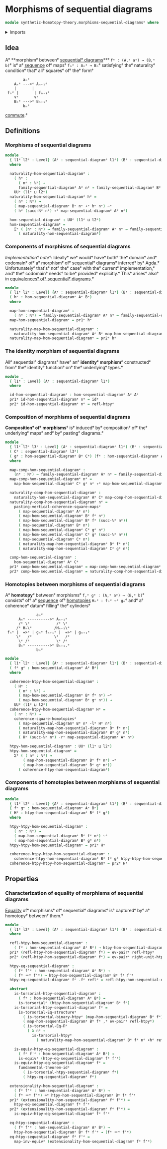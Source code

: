 # Morphisms of sequential diagrams

```agda
module synthetic-homotopy-theory.morphisms-sequential-diagramsᵉ where
```

<details><summary>Imports</summary>

```agda
open import elementary-number-theory.natural-numbersᵉ

open import foundation.binary-homotopiesᵉ
open import foundation.commuting-squares-of-homotopiesᵉ
open import foundation.commuting-squares-of-mapsᵉ
open import foundation.dependent-pair-typesᵉ
open import foundation.equality-dependent-function-typesᵉ
open import foundation.equivalencesᵉ
open import foundation.function-typesᵉ
open import foundation.fundamental-theorem-of-identity-typesᵉ
open import foundation.homotopiesᵉ
open import foundation.homotopy-inductionᵉ
open import foundation.identity-typesᵉ
open import foundation.structure-identity-principleᵉ
open import foundation.torsorial-type-familiesᵉ
open import foundation.universe-levelsᵉ
open import foundation.whiskering-homotopies-compositionᵉ

open import synthetic-homotopy-theory.dependent-sequential-diagramsᵉ
open import synthetic-homotopy-theory.sequential-diagramsᵉ
```

</details>

## Idea

Aᵉ **morphismᵉ betweenᵉ
[sequentialᵉ diagrams](synthetic-homotopy-theory.sequential-diagrams.md)**ᵉ
`fᵉ : (A,ᵉ aᵉ) → (B,ᵉ b)`ᵉ isᵉ aᵉ [sequence](foundation.dependent-sequences.mdᵉ) ofᵉ mapsᵉ
`fₙᵉ : Aₙᵉ → Bₙ`ᵉ satisfyingᵉ theᵉ naturalityᵉ conditionᵉ thatᵉ allᵉ squaresᵉ ofᵉ theᵉ formᵉ

```text
        aₙᵉ
    Aₙᵉ --->ᵉ Aₙ₊₁ᵉ
    |       |
 fₙᵉ |       | fₙ₊₁ᵉ
    ∨ᵉ       ∨ᵉ
    Bₙᵉ --->ᵉ Bₙ₊₁ᵉ
        bₙᵉ
```

[commute](foundation.commuting-squares-of-maps.md).ᵉ

## Definitions

### Morphisms of sequential diagrams

```agda
module _
  { l1ᵉ l2ᵉ : Level} (Aᵉ : sequential-diagramᵉ l1ᵉ) (Bᵉ : sequential-diagramᵉ l2ᵉ)
  where

  naturality-hom-sequential-diagramᵉ :
    ( hᵉ :
      ( nᵉ : ℕᵉ) →
      family-sequential-diagramᵉ Aᵉ nᵉ → family-sequential-diagramᵉ Bᵉ nᵉ) →
    UUᵉ (l1ᵉ ⊔ l2ᵉ)
  naturality-hom-sequential-diagramᵉ hᵉ =
    ( nᵉ : ℕᵉ) →
    ( map-sequential-diagramᵉ Bᵉ nᵉ ∘ᵉ hᵉ nᵉ) ~ᵉ
    ( hᵉ (succ-ℕᵉ nᵉ) ∘ᵉ map-sequential-diagramᵉ Aᵉ nᵉ)

  hom-sequential-diagramᵉ : UUᵉ (l1ᵉ ⊔ l2ᵉ)
  hom-sequential-diagramᵉ =
    Σᵉ ( (nᵉ : ℕᵉ) → family-sequential-diagramᵉ Aᵉ nᵉ → family-sequential-diagramᵉ Bᵉ nᵉ)
      ( naturality-hom-sequential-diagramᵉ)
```

### Components of morphisms of sequential diagrams

_Implementationᵉ noteᵉ:_ Ideallyᵉ weᵉ wouldᵉ haveᵉ bothᵉ theᵉ domainᵉ andᵉ codomainᵉ ofᵉ aᵉ
morphismᵉ ofᵉ sequentialᵉ diagramsᵉ inferredᵉ byᵉ Agda.ᵉ Unfortunatelyᵉ that'sᵉ notᵉ theᵉ
caseᵉ with theᵉ currentᵉ implementation,ᵉ andᵉ theᵉ codomainᵉ needsᵉ to beᵉ providedᵉ
explicitly.ᵉ Thisᵉ arisesᵉ alsoᵉ in
[equivalencesᵉ ofᵉ sequentialᵉ diagrams](synthetic-homotopy-theory.equivalences-sequential-diagrams.md).ᵉ

```agda
module _
  { l1ᵉ l2ᵉ : Level} {Aᵉ : sequential-diagramᵉ l1ᵉ} (Bᵉ : sequential-diagramᵉ l2ᵉ)
  ( hᵉ : hom-sequential-diagramᵉ Aᵉ Bᵉ)
  where

  map-hom-sequential-diagramᵉ :
    ( nᵉ : ℕᵉ) → family-sequential-diagramᵉ Aᵉ nᵉ → family-sequential-diagramᵉ Bᵉ nᵉ
  map-hom-sequential-diagramᵉ = pr1ᵉ hᵉ

  naturality-map-hom-sequential-diagramᵉ :
    naturality-hom-sequential-diagramᵉ Aᵉ Bᵉ map-hom-sequential-diagramᵉ
  naturality-map-hom-sequential-diagramᵉ = pr2ᵉ hᵉ
```

### The identity morphism of sequential diagrams

Allᵉ sequentialᵉ diagramsᵉ haveᵉ anᵉ **identityᵉ morphism**ᵉ constructedᵉ fromᵉ theᵉ
identityᵉ functionᵉ onᵉ theᵉ underlyingᵉ types.ᵉ

```agda
module _
  { l1ᵉ : Level} (Aᵉ : sequential-diagramᵉ l1ᵉ)
  where

  id-hom-sequential-diagramᵉ : hom-sequential-diagramᵉ Aᵉ Aᵉ
  pr1ᵉ id-hom-sequential-diagramᵉ nᵉ = idᵉ
  pr2ᵉ id-hom-sequential-diagramᵉ nᵉ = refl-htpyᵉ
```

### Composition of morphisms of sequential diagrams

**Compositionᵉ ofᵉ morphisms**ᵉ isᵉ inducedᵉ byᵉ compositionᵉ ofᵉ theᵉ underlyingᵉ mapsᵉ
andᵉ byᵉ pastingᵉ diagrams.ᵉ

```agda
module _
  { l1ᵉ l2ᵉ l3ᵉ : Level} (Aᵉ : sequential-diagramᵉ l1ᵉ) (Bᵉ : sequential-diagramᵉ l2ᵉ)
  ( Cᵉ : sequential-diagramᵉ l3ᵉ)
  ( gᵉ : hom-sequential-diagramᵉ Bᵉ Cᵉ) (fᵉ : hom-sequential-diagramᵉ Aᵉ Bᵉ)
  where

  map-comp-hom-sequential-diagramᵉ :
    (nᵉ : ℕᵉ) → family-sequential-diagramᵉ Aᵉ nᵉ → family-sequential-diagramᵉ Cᵉ nᵉ
  map-comp-hom-sequential-diagramᵉ nᵉ =
    map-hom-sequential-diagramᵉ Cᵉ gᵉ nᵉ ∘ᵉ map-hom-sequential-diagramᵉ Bᵉ fᵉ nᵉ

  naturality-comp-hom-sequential-diagramᵉ :
    naturality-hom-sequential-diagramᵉ Aᵉ Cᵉ map-comp-hom-sequential-diagramᵉ
  naturality-comp-hom-sequential-diagramᵉ nᵉ =
    pasting-vertical-coherence-square-mapsᵉ
      ( map-sequential-diagramᵉ Aᵉ nᵉ)
      ( map-hom-sequential-diagramᵉ Bᵉ fᵉ nᵉ)
      ( map-hom-sequential-diagramᵉ Bᵉ fᵉ (succ-ℕᵉ nᵉ))
      ( map-sequential-diagramᵉ Bᵉ nᵉ)
      ( map-hom-sequential-diagramᵉ Cᵉ gᵉ nᵉ)
      ( map-hom-sequential-diagramᵉ Cᵉ gᵉ (succ-ℕᵉ nᵉ))
      ( map-sequential-diagramᵉ Cᵉ nᵉ)
      ( naturality-map-hom-sequential-diagramᵉ Bᵉ fᵉ nᵉ)
      ( naturality-map-hom-sequential-diagramᵉ Cᵉ gᵉ nᵉ)

  comp-hom-sequential-diagramᵉ :
    hom-sequential-diagramᵉ Aᵉ Cᵉ
  pr1ᵉ comp-hom-sequential-diagramᵉ = map-comp-hom-sequential-diagramᵉ
  pr2ᵉ comp-hom-sequential-diagramᵉ = naturality-comp-hom-sequential-diagramᵉ
```

### Homotopies between morphisms of sequential diagrams

Aᵉ **homotopy**ᵉ betweenᵉ morphismsᵉ `f,ᵉ gᵉ : (A,ᵉ aᵉ) → (B,ᵉ b)`ᵉ consistsᵉ ofᵉ aᵉ
[sequence](foundation.dependent-sequences.mdᵉ) ofᵉ
[homotopies](foundation.homotopies.mdᵉ) `Hₙᵉ : fₙᵉ ~ᵉ gₙ`ᵉ andᵉ aᵉ coherenceᵉ datumᵉ
fillingᵉ theᵉ cylindersᵉ

```text
              aₙᵉ
      Aₙᵉ ---------->ᵉ Aₙ₊₁ᵉ
      /ᵉ \ᵉ            /ᵉ \ᵉ
     /ᵉ Hₙ\ᵉ          /Hₙ₊₁\ᵉ
 fₙᵉ |  =>ᵉ | gₙᵉ fₙ₊₁ᵉ |  =>ᵉ | gₙ₊₁ᵉ
     \ᵉ   /ᵉ          \ᵉ   /ᵉ
      \ᵉ /ᵉ            \ᵉ /ᵉ
      Bₙᵉ ---------->ᵉ Bₙ₊₁.ᵉ
              bₙᵉ
```

```agda
module _
  { l1ᵉ l2ᵉ : Level} {Aᵉ : sequential-diagramᵉ l1ᵉ} (Bᵉ : sequential-diagramᵉ l2ᵉ)
  ( fᵉ gᵉ : hom-sequential-diagramᵉ Aᵉ Bᵉ)
  where

  coherence-htpy-hom-sequential-diagramᵉ :
    ( Hᵉ :
      ( nᵉ : ℕᵉ) →
      ( map-hom-sequential-diagramᵉ Bᵉ fᵉ nᵉ) ~ᵉ
      ( map-hom-sequential-diagramᵉ Bᵉ gᵉ nᵉ)) →
    UUᵉ (l1ᵉ ⊔ l2ᵉ)
  coherence-htpy-hom-sequential-diagramᵉ Hᵉ =
    ( nᵉ : ℕᵉ) →
    coherence-square-homotopiesᵉ
      ( map-sequential-diagramᵉ Bᵉ nᵉ ·lᵉ Hᵉ nᵉ)
      ( naturality-map-hom-sequential-diagramᵉ Bᵉ fᵉ nᵉ)
      ( naturality-map-hom-sequential-diagramᵉ Bᵉ gᵉ nᵉ)
      ( Hᵉ (succ-ℕᵉ nᵉ) ·rᵉ map-sequential-diagramᵉ Aᵉ nᵉ)

  htpy-hom-sequential-diagramᵉ : UUᵉ (l1ᵉ ⊔ l2ᵉ)
  htpy-hom-sequential-diagramᵉ =
    Σᵉ ( ( nᵉ : ℕᵉ) →
        ( map-hom-sequential-diagramᵉ Bᵉ fᵉ nᵉ) ~ᵉ
        ( map-hom-sequential-diagramᵉ Bᵉ gᵉ nᵉ))
      ( coherence-htpy-hom-sequential-diagramᵉ)
```

### Components of homotopies between morphisms of sequential diagrams

```agda
module _
  { l1ᵉ l2ᵉ : Level} {Aᵉ : sequential-diagramᵉ l1ᵉ} (Bᵉ : sequential-diagramᵉ l2ᵉ)
  { fᵉ gᵉ : hom-sequential-diagramᵉ Aᵉ Bᵉ}
  ( Hᵉ : htpy-hom-sequential-diagramᵉ Bᵉ fᵉ gᵉ)
  where

  htpy-htpy-hom-sequential-diagramᵉ :
    ( nᵉ : ℕᵉ) →
    ( map-hom-sequential-diagramᵉ Bᵉ fᵉ nᵉ) ~ᵉ
    ( map-hom-sequential-diagramᵉ Bᵉ gᵉ nᵉ)
  htpy-htpy-hom-sequential-diagramᵉ = pr1ᵉ Hᵉ

  coherence-htpy-htpy-hom-sequential-diagramᵉ :
    coherence-htpy-hom-sequential-diagramᵉ Bᵉ fᵉ gᵉ htpy-htpy-hom-sequential-diagramᵉ
  coherence-htpy-htpy-hom-sequential-diagramᵉ = pr2ᵉ Hᵉ
```

## Properties

### Characterization of equality of morphisms of sequential diagrams

[Equality](foundation.identity-types.mdᵉ) ofᵉ morphismsᵉ ofᵉ sequentialᵉ diagramsᵉ isᵉ
capturedᵉ byᵉ aᵉ homotopyᵉ betweenᵉ them.ᵉ

```agda
module _
  { l1ᵉ l2ᵉ : Level} (Aᵉ : sequential-diagramᵉ l1ᵉ) (Bᵉ : sequential-diagramᵉ l2ᵉ)
  where

  refl-htpy-hom-sequential-diagramᵉ :
    ( fᵉ : hom-sequential-diagramᵉ Aᵉ Bᵉ) → htpy-hom-sequential-diagramᵉ Bᵉ fᵉ fᵉ
  pr1ᵉ (refl-htpy-hom-sequential-diagramᵉ fᵉ) = ev-pairᵉ refl-htpyᵉ
  pr2ᵉ (refl-htpy-hom-sequential-diagramᵉ fᵉ) = ev-pairᵉ right-unit-htpyᵉ

  htpy-eq-sequential-diagramᵉ :
    ( fᵉ f'ᵉ : hom-sequential-diagramᵉ Aᵉ Bᵉ) →
    ( fᵉ ＝ᵉ f'ᵉ) → htpy-hom-sequential-diagramᵉ Bᵉ fᵉ f'ᵉ
  htpy-eq-sequential-diagramᵉ fᵉ .fᵉ reflᵉ = refl-htpy-hom-sequential-diagramᵉ fᵉ

  abstract
    is-torsorial-htpy-sequential-diagramᵉ :
      ( fᵉ : hom-sequential-diagramᵉ Aᵉ Bᵉ) →
      is-torsorialᵉ (htpy-hom-sequential-diagramᵉ Bᵉ fᵉ)
    is-torsorial-htpy-sequential-diagramᵉ fᵉ =
      is-torsorial-Eq-structureᵉ
        ( is-torsorial-binary-htpyᵉ (map-hom-sequential-diagramᵉ Bᵉ fᵉ))
        ( map-hom-sequential-diagramᵉ Bᵉ fᵉ ,ᵉ ev-pairᵉ refl-htpyᵉ)
        ( is-torsorial-Eq-Πᵉ
          ( λ nᵉ →
            is-torsorial-htpyᵉ
              ( naturality-map-hom-sequential-diagramᵉ Bᵉ fᵉ nᵉ ∙hᵉ refl-htpyᵉ)))

    is-equiv-htpy-eq-sequential-diagramᵉ :
      ( fᵉ f'ᵉ : hom-sequential-diagramᵉ Aᵉ Bᵉ) →
      is-equivᵉ (htpy-eq-sequential-diagramᵉ fᵉ f'ᵉ)
    is-equiv-htpy-eq-sequential-diagramᵉ fᵉ =
      fundamental-theorem-idᵉ
        ( is-torsorial-htpy-sequential-diagramᵉ fᵉ)
        ( htpy-eq-sequential-diagramᵉ fᵉ)

  extensionality-hom-sequential-diagramᵉ :
    ( fᵉ f'ᵉ : hom-sequential-diagramᵉ Aᵉ Bᵉ) →
    ( fᵉ ＝ᵉ f'ᵉ) ≃ᵉ htpy-hom-sequential-diagramᵉ Bᵉ fᵉ f'ᵉ
  pr1ᵉ (extensionality-hom-sequential-diagramᵉ fᵉ f'ᵉ) =
    htpy-eq-sequential-diagramᵉ fᵉ f'ᵉ
  pr2ᵉ (extensionality-hom-sequential-diagramᵉ fᵉ f'ᵉ) =
    is-equiv-htpy-eq-sequential-diagramᵉ fᵉ f'ᵉ

  eq-htpy-sequential-diagramᵉ :
    ( fᵉ f'ᵉ : hom-sequential-diagramᵉ Aᵉ Bᵉ) →
    htpy-hom-sequential-diagramᵉ Bᵉ fᵉ f'ᵉ → (fᵉ ＝ᵉ f'ᵉ)
  eq-htpy-sequential-diagramᵉ fᵉ f'ᵉ =
    map-inv-equivᵉ (extensionality-hom-sequential-diagramᵉ fᵉ f'ᵉ)
```